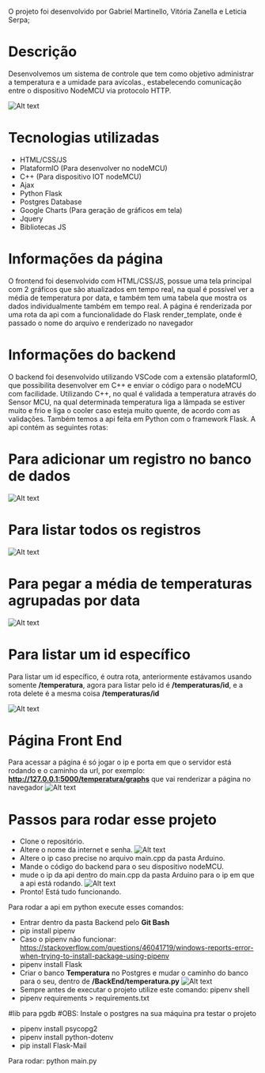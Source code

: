 O projeto foi desenvolvido por Gabriel Martinello, Vitória Zanella e Leticia Serpa;

# Descrição

Desenvolvemos um sistema de controle que tem como objetivo administrar a temperatura e a umidade para avícolas., estabelecendo comunicação entre o dispositivo NodeMCU via protocolo HTTP.

![Alt text](./BackEnd/static/images/nodeMCU.jpg?raw=true "ndemcuimage")

# Tecnologias utilizadas
* HTML/CSS/JS
* PlataformIO (Para desenvolver no nodeMCU)
* C++ (Para dispositivo IOT nodeMCU)
* Ajax
* Python Flask
* Postgres Database
* Google Charts (Para geração de gráficos em tela)
* Jquery
* Bibliotecas JS

# Informações da página

O frontend foi desenvolvido com HTML/CSS/JS, possue uma tela principal com 2 gráficos que são atualizados em tempo real, na qual é possível ver a média de temperatura por data, e também tem uma tabela que mostra os dados individualmente também em tempo real. A página é renderizada por uma rota da api com a funcionalidade do Flask render_template, onde é passado o nome do arquivo e renderizado no navegador

# Informações do backend
O backend foi desenvolvido utilizando VSCode com a extensão plataformIO, que possibilita desenvolver em C++ e enviar o código para o nodeMCU com facilidade. Utilizando C++, no qual é validada a temperatura através do Sensor MCU, na qual determinada temperatura liga a lâmpada se estiver muito e frio e liga o cooler caso esteja muito quente, de acordo com as validações. Também temos a api feita em Python com o framework Flask. A api contém as seguintes rotas:

# Para adicionar um registro no banco de dados

![Alt text](./BackEnd/static/images/rotaTemperatura.jpg?raw=true "post")

# Para listar todos os registros

![Alt text](./BackEnd/static/images/getAllTemp.jpg?raw=true "get")

# Para pegar a média de temperaturas agrupadas por data

![Alt text](./BackEnd/static/images/temperaturavg.jpg?raw=true "avg")

# Para listar um id específico

Para listar um id específico, é outra rota, anteriormente estávamos usando somente **/temperatura**, agora para listar pelo id é **/temperaturas/id**, e a rota delete é a mesma coisa **/temperaturas/id**

![Alt text](./BackEnd/static/images/temperaturaById.jpg?raw=true "temperaturaById")

# Página Front End
Para acessar a página é só jogar o ip e porta em que o servidor está rodando e o caminho da url, por exemplo: **http://127.0.0.1:5000/temperatura/graphs** que vai renderizar a página no navegador 
![Alt text](./BackEnd/static/images/renderizeGrapsh.jpg?raw=true "renderize")

# Passos para rodar esse projeto
* Clone o repositório.
* Altere o nome da internet e senha.
![Alt text](./BackEnd/static/images/internetSenha.jpg?raw=true "internet")
* Altere o ip caso precise no arquivo main.cpp da pasta Arduino.
* Mande o código do backend para o seu dispositivo nodeMCU.
* mude o ip da api dentro do main.cpp da pasta Arduino para o ip em que a api está rodando.
![Alt text](./BackEnd/static/images/configiparduine.jpg?raw=true "ipconfig")
* Pronto! Está tudo funcionando.

Para rodar a api em python execute esses comandos:
* Entrar dentro da pasta Backend pelo **Git Bash**
* pip install pipenv
* Caso o pipenv não funcionar: https://stackoverflow.com/questions/46041719/windows-reports-error-when-trying-to-install-package-using-pipenv
* pipenv install Flask
* Criar o banco **Temperatura** no Postgres e mudar o caminho do banco para o seu, dentro de **/BackEnd/temperatura.py**
![Alt text](./BackEnd/static/images/pgConfig.jpg?raw=true "dbConfig")
* Sempre antes de executar o projeto utilize este comando: pipenv shell
* pipenv requirements > requirements.txt

#lib para pgdb
#OBS: Instale o postgres na sua máquina pra testar o projeto
* pipenv install  psycopg2
* pipenv install python-dotenv
* pip install Flask-Mail

Para rodar: python main.py
